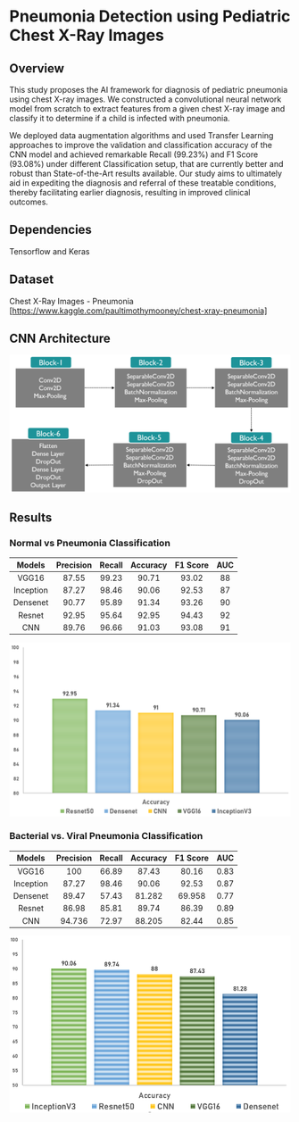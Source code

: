 # Pneumonia Detection using Pediatric Chest X-Ray Images

## Overview
This study proposes the AI framework for diagnosis of pediatric pneumonia using chest X-ray images. We constructed a convolutional neural network model from scratch to extract features from a given chest X-ray image and classify it to determine if a child is infected with pneumonia.

We deployed data augmentation algorithms and used Transfer Learning approaches to improve the validation and classification accuracy of the CNN model and achieved remarkable Recall (99.23%) and F1 Score (93.08%) under different Classification setup, that are currently better and robust than State-of-the-Art results available. Our study aims to ultimately aid in expediting the diagnosis and referral of these treatable conditions, thereby facilitating earlier diagnosis, resulting in improved clinical outcomes.


## Dependencies
Tensorflow and Keras

## Dataset
Chest X-Ray Images - Pneumonia [https://www.kaggle.com/paultimothymooney/chest-xray-pneumonia]

## CNN Architecture

![alt text](https://github.com/KarthikeyaR/pneumonia-detection/blob/master/model-plots/model-arch-ConvNet.PNG?raw=true)

## Results

### Normal vs Pneumonia Classification

|   Models  | Precision | Recall | Accuracy | F1 Score | AUC |
|:---------:|:---------:|:------:|:--------:|:--------:|:---:|
|   VGG16   |   87.55   |  99.23 |   90.71  |   93.02  |  88 |
| Inception |   87.27   |  98.46 |   90.06  |   92.53  |  87 |
|  Densenet |   90.77   |  95.89 |   91.34  |   93.26  |  90 |
|   Resnet  |   92.95   |  95.64 |   92.95  |   94.43  |  92 |
|    CNN    |   89.76   |  96.66 |   91.03  |   93.08  |  91 |

![alt text](https://github.com/KarthikeyaR/pneumonia-detection/blob/master/model-plots/normal-accuracy.PNG?raw=true)



### Bacterial vs. Viral Pneumonia Classification

|   Models  | Precision | Recall | Accuracy | F1 Score |  AUC |
|:---------:|:---------:|:------:|:--------:|:--------:|:----:|
|   VGG16   |    100    |  66.89 |   87.43  |   80.16  | 0.83 |
| Inception |   87.27   |  98.46 |   90.06  |   92.53  | 0.87 |
|  Densenet |   89.47   |  57.43 |  81.282  |  69.958  | 0.77 |
|   Resnet  |   86.98   |  85.81 |   89.74  |   86.39  | 0.89 |
|    CNN    |   94.736  |  72.97 |  88.205  |   82.44  | 0.85 |

![alt text](https://github.com/KarthikeyaR/pneumonia-detection/blob/master/model-plots/pneumonia-accuracy.PNG?raw=true)
